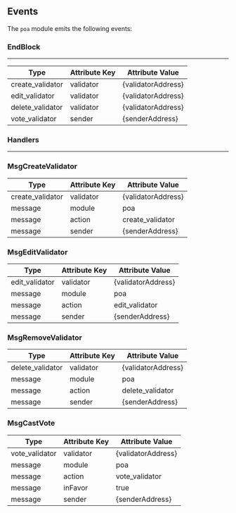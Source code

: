 ## Events

The `poa` module emits the following events:

### **EndBlock**

---

| Type                  | Attribute Key         | Attribute Value           |
| --------------------- | --------------------- | ------------------------- |
| create_validator	    | validator             | {validatorAddress}	      |
| edit_validator 	      | validator             | {validatorAddress}        |
| delete_validator	    | validator             | {validatorAddress}        |
| vote_validator	      | sender                | {senderAddress}	          |

### **Handlers**

---

### MsgCreateValidator

| Type             | Attribute Key | Attribute Value    |
| ---------------- | ------------- | ------------------ |
| create_validator | validator     | {validatorAddress} |
| message          | module        | poa            	  |
| message          | action        | create_validator   |
| message          | sender        | {senderAddress}    |

### MsgEditValidator

| Type           | Attribute Key       | Attribute Value     |
| -------------- | ------------------- | ------------------- |
| edit_validator | validator	         | {validatorAddress}  |
| message        | module              | poa                 |
| message        | action              | edit_validator      |
| message        | sender              | {senderAddress}     |

### MsgRemoveValidator

| Type             | Attribute Key       | Attribute Value       |
| ---------------- | ------------------- | ----------------------|
| delete_validator | validator	         | {validatorAddress}    |
| message          | module              | poa                   |
| message          | action              | delete_validator      |
| message          | sender              | {senderAddress}       |

### MsgCastVote

| Type             | Attribute Key       | Attribute Value       |
| ---------------- | ------------------- | ----------------------|
| vote_validator   | validator	         | {validatorAddress}    |
| message          | module              | poa                   |
| message          | action              | vote_validator        |
| message          | inFavor             | true                  |
| message          | sender              | {senderAddress}       |

